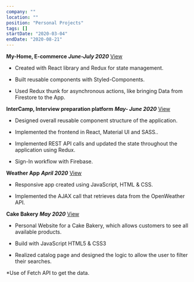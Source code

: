 ```yaml
---
company: ""
location: ""
position: "Personal Projects"
tags: []
startDate: "2020-03-04"
endDate: "2020-08-21"
---
```


**My-Home, E-commerce**  ***June-July 2020***
[View](/projects/my-home "My home, E-commerce")
* Created with React library and Redux for state management.</p>

* Built reusable components with Styled-Components.</p>

* Used Redux thunk for asynchronous actions, like bringing Data from Firestore to the App.</p>

**InterCamp, Interview preparation platform** ***May- June 2020***
[View](/projects/inter-camp "Intercamp")

* Designed overall reusable component structure of the application. </p>

* Implemented the frontend in React, Material UI and SASS..</p>

* Implemented REST API calls and updated the state throughout the application using Redux.</p>

* Sign-In workflow with Firebase.</p>

**Weather App** ***April 2020***
[View](/projects/weather-app "Weather App")

* Responsive app created using JavaScript, HTML & CSS.</p>

* Implemented the AJAX call that retrieves data from the OpenWeather API.</p>

**Cake Bakery** ***May 2020***
[View](/projects/cake-bakery "Cake Bakery")

* Personal Website for a Cake Bakery, which allows customers to see all available products.</p>

* Build with JavaScript HTML5 & CSS3</p>

* Realized catalog page and designed the logic to allow the user to filter their searches.</p>

*Use of Fetch API to get the data.</p>